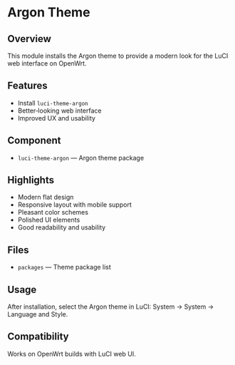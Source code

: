 # Argon Theme

## Overview

This module installs the Argon theme to provide a modern look for the LuCI web interface on OpenWrt.

## Features

- Install `luci-theme-argon`
- Better‑looking web interface
- Improved UX and usability

## Component

- `luci-theme-argon` — Argon theme package

## Highlights

- Modern flat design
- Responsive layout with mobile support
- Pleasant color schemes
- Polished UI elements
- Good readability and usability

## Files

- `packages` — Theme package list

## Usage

After installation, select the Argon theme in LuCI: System → System → Language and Style.

## Compatibility

Works on OpenWrt builds with LuCI web UI.
